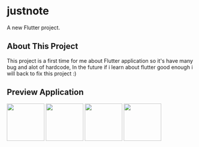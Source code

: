 # justnote

A new Flutter project.

## About This Project

This project is a first time for me about Flutter application so it's have many bug and alot of hardcode,
In the future if i learn about flutter good enough i will back to fix this project :)

## Preview Application

<img src="https://github.com/nawapons/justnote/assets/88156106/5bbc75ef-413e-44fc-8b87-523e4f896f9f" width="100" height="100">

<img src="https://github.com/nawapons/justnote/assets/88156106/af5bbb67-6a19-4fb0-bc52-b2bb1da302fb" width="100" height="100">

<img src="https://github.com/nawapons/justnote/assets/88156106/e006218e-8379-4e75-80b9-911a7f82410f" width="100" height="100">

<img src="https://github.com/nawapons/justnote/assets/88156106/778c4bc5-cf48-449b-bdc0-cad00b6065f1" width="100" height="100">


